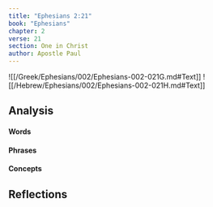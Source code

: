 ```yaml
---
title: "Ephesians 2:21"
book: "Ephesians"
chapter: 2
verse: 21
section: One in Christ
author: Apostle Paul
---
```

![[/Greek/Ephesians/002/Ephesians-002-021G.md#Text]]
![[/Hebrew/Ephesians/002/Ephesians-002-021H.md#Text]]

## Analysis

#### Words

#### Phrases

#### Concepts

## Reflections

